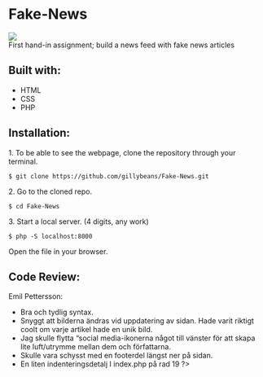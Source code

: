 # Fake-News
![](https://media.giphy.com/media/MuHJcSI9ySLsrNo59Q/giphy.gif) <br>
First hand-in assignment; build a news feed with fake news articles

<h2>Built with:</h2>
 <ul>
        <li>HTML</li>
        <li>CSS</li>
        <li>PHP</li>
    </ul> 

<h2>Installation:</h2>
<p>1. To be able to see the webpage, clone the repository through your terminal.</p>
<pre>
<code>$ git clone https://github.com/gillybeans/Fake-News.git </code>
</pre>
<p>2. Go to the cloned repo.</p>
<pre>
<code>$ cd Fake-News </code>
</pre>
<p>3. Start a local server. (4 digits, any work)</p>
<pre>
<code>$ php -S localhost:8000 </code>
</pre>
<p>Open the file in your browser.</p>

<h2>Code Review:</h2>
<p>Emil Pettersson:</p>
 <ul>
        <li>Bra och tydlig syntax.</li>
        <li>Snyggt att bilderna ändras vid uppdatering av sidan. Hade varit riktigt  coolt om varje artikel hade en unik bild.</li>
        <li>Jag skulle flytta “social media-ikonerna något till vänster för att skapa    lite luft/utrymme mellan dem och författarna.</li>
        <li>Skulle vara schysst med en footerdel längst ner på sidan.</li>
        <li>En liten indenteringsdetalj I index.php på rad 19 ?></li>
    </ul> 